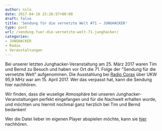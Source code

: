 ```yaml
---
author: nilo
date: 2017-04-16 15:26:57+00:00
draft: false
title: 'Sendung für die vernetzte Welt #71 – JUNGHACKER'
type: post
url: /sendung-fuer-die-vernetzte-welt-71-junghacker/
categories:
- JUNGHACKER
- Radio
- Veranstaltungen
---
```


Bei unserer letzten Junghacker-Veranstaltung am 25. März 2017 waren Tim und Bernd zu Besuch und haben vor Ort die 71. Folge der "Sendung für die vernetzte Welt" aufgenommen. Die Ausstahlung bei [Radio Corax](https://radiocorax.de) über UKW 95,9 MHz war am 15. April 2017. Wer das verpasst hat, kann die Sendung hier nachhören.<!-- more -->

Wir finden, dass die wuselige Atmosphäre bei unseren Junghacker-Veranstaltungen perfekt eingefangen und für die Nachwelt erhalten wurde, und möchten uns hiermit nochmal ganz herzlich bei Tim und Bernd bedanken!

Wer die Datei lieber im eigenen Player abspielen möchte, kann sie [hier](https://sfdvw.de) nachhören.
